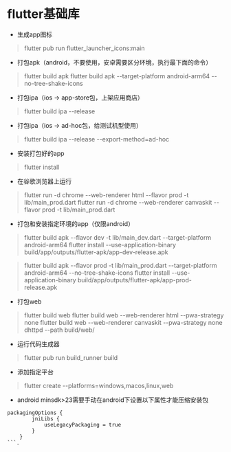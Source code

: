 # flutter基础库

- 生成app图标

> flutter pub run flutter_launcher_icons:main

- 打包apk（android，不要使用，安卓需要区分环境，执行最下面的命令）

> flutter build apk
> flutter build apk --target-platform android-arm64 --no-tree-shake-icons

- 打包ipa（ios -> app-store包，上架应用商店）

> flutter build ipa --release

- 打包ipa（ios -> ad-hoc包，给测试机型使用）

> flutter build ipa --release --export-method=ad-hoc

- 安装打包好的app

> flutter install

- 在谷歌浏览器上运行

> flutter run -d chrome --web-renderer html --flavor prod -t lib/main_prod.dart
> flutter run -d chrome --web-renderer canvaskit --flavor prod -t lib/main_prod.dart

- 打包和安装指定环境的app（仅限android）

> flutter build apk --flavor dev -t lib/main_dev.dart --target-platform android-arm64
> flutter install --use-application-binary build/app/outputs/flutter-apk/app-dev-release.apk

> flutter build apk --flavor prod -t lib/main_prod.dart --target-platform android-arm64 --no-tree-shake-icons
> flutter install --use-application-binary build/app/outputs/flutter-apk/app-prod-release.apk

- 打包web

> flutter build web
> flutter build web --web-renderer html --pwa-strategy none
> flutter build web --web-renderer canvaskit --pwa-strategy none
> dhttpd --path build/web/

- 运行代码生成器

> flutter pub run build_runner build

- 添加指定平台

> flutter create --platforms=windows,macos,linux,web

- android minsdk>23需要手动在android下设置以下属性才能压缩安装包

```
packagingOptions {
        jniLibs {
            useLegacyPackaging = true
        }
    }
```.

